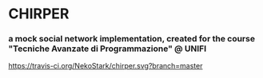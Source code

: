 # CHIRPER

### a mock social network implementation, created for the course "Tecniche Avanzate di Programmazione" @ UNIFI

https://travis-ci.org/NekoStark/chirper.svg?branch=master
